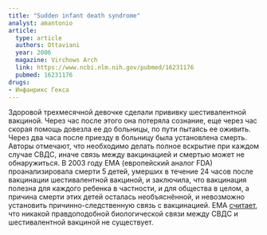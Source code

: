 ```yaml
---
title: "Sudden infant death syndrome"
analyst: amantonio
article:
  type: article
  authors: Ottaviani
  year: 2006
  magazine: Virchows Arch
  link: https://www.ncbi.nlm.nih.gov/pubmed/16231176
  pubmed: 16231176
drugs:
- Инфанрикс Гекса
---
```


Здоровой трехмесячной девочке сделали прививку шестивалентной вакциной. Через час после этого она потеряла сознание, еще через час скорая помощь довезла ее до больницы, по пути пытаясь ее оживить. Через два часа после приезду в больницу была установлена смерть.
Авторы отмечают, что необходимо делать полное вскрытие при каждом случае СВДС, иначе связь между вакцинацией и смертью может не обнаружиться.
В 2003 году EMA (европейский аналог FDA) проанализировала смерти 5 детей, умерших в течение 24 часов после вакцинации шестивалентной вакциной, и заключила, что вакцинация полезна для каждого ребенка в частности, и для общества в целом, а причина смерти этих детей осталась необъяснённой, и невозможно установить причинно-следственную связь с вакцинацией. ЕМА [считает](http://www.ema.europa.eu/docs/en_GB/document_library/Public_statement/2010/01/WC500059303.pdf), что никакой правдоподобной биологической связи между СВДС и шестивалентной вакциной не существует.
